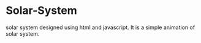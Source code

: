 # Solar-System
solar system designed using html and javascript. It is a simple animation of solar system.
